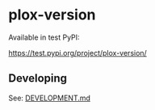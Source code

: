 # plox-version

Available in test PyPI:

https://test.pypi.org/project/plox-version/

## Developing

See: [DEVELOPMENT.md](./DEVELOPMENT.md)

